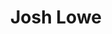 ---
avatar: /images/people/josh-lowe.jpg
avatar_small: /images/people/josh-lowe_small.jpg
bio: Creator of Edublocks and Python developer extrordinaire, editor of Micro:bit
  magazine and co-host of MintCast.
gplus: null
homepage: https://about.me/joshua.lowe
instagram: null
linkedin: null
title: Josh Lowe
twitter: https://twitter.com/all_about_code
type: guest
username: josh-lowe
youtube: null
---